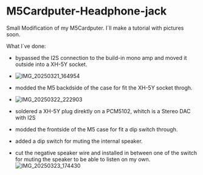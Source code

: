 # M5Cardputer-Headphone-jack
Small Modification of my M5Cardputer.
I´ll make a tutorial with pictures soon. 

What I´ve done:
- bypassed the I2S connection to the build-in mono amp and moved it outside into a XH-5Y socket.
- ![IMG_20250321_164954](https://github.com/user-attachments/assets/d2a8d909-a8eb-4bc2-aef9-7d01e4982e4f)

- modded the M5 backdside of the case for fit the XH-5Y socket throgh.
- ![IMG_20250322_222903](https://github.com/user-attachments/assets/0ddc89ab-3752-4645-ab4a-7e1849f697c6)

- soldered a XH-5Y plug direktly on a PCM5102, whitch is a Stereo DAC with I2S
- modded the frontside of the M5 case for fit a dip switch through.
- added a dip switch for muting the internal speaker.
- cut the negative speaker wire and installed in between one of the switch for muting the speaker
  to be able to listen on my own.
  ![IMG_20250323_174430](https://github.com/user-attachments/assets/32d7a1ed-6079-4a29-a291-f3beabfd0697)
